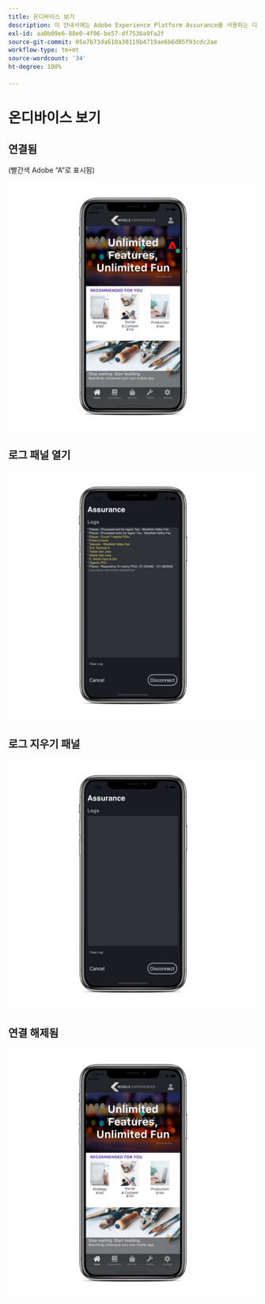 ```yaml
---
title: 온디바이스 보기
description: 이 안내서에는 Adobe Experience Platform Assurance를 사용하는 디바이스에서 다양한 보기가 표시되는 방식이 나와 있습니다.
exl-id: aa0b09e6-88e0-4f06-be57-df7536a9fa2f
source-git-commit: 05a7b73da610a30119b4719ae6b6d85f93cdc2ae
workflow-type: tm+mt
source-wordcount: '34'
ht-degree: 100%

---
```


# 온디바이스 보기

## 연결됨

(빨간색 Adobe “A”로 표시됨)

![](./images/on-device-views/connected.png)

## 로그 패널 열기

![](./images/on-device-views/logs-panel.png)

## 로그 지우기 패널

![](./images/on-device-views/clear-logs-panel.png)

## 연결 해제됨

![](./images/on-device-views/disconnected.png)
